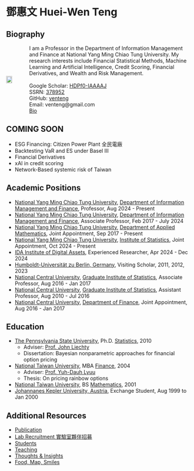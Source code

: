# 鄧惠文 Huei-Wen Teng 

## Biography  

<div style="display: flex; align-items: center;">
  <img src="https://i.imgur.com/K3qUn90.jpg" style="width: 38%; margin-right: 20px;"/>
  <div>
    I am a Professor in the Department of Information Management and Finance at National Yang Ming Chiao Tung University. My research interests include Financial Statistical Methods, Machine Learning and Artificial Intelligence, Credit Scoring, Financial Derivatives, and Wealth and Risk Management. <br><br> 
      Google Scholar: <a href="https://scholar.google.com/citations?user=HDPf0-IAAAAJ&hl=en">HDPf0-IAAAAJ</a><br>  
    SSRN: <a href="https://papers.ssrn.com/sol3/cf_dev/AbsByAuth.cfm?per_id=3789459">378952</a><br>  
    GitHub: <a href="https://github.com/venteng">venteng</a><br>  
    Email: venteng@gmail.com<br>  
    <a href="https://venteng.github.io/bio.html">Bio</a>
  </div>
</div>



## COMING SOON

- ESG Financing: Citizen Power Plant 全民電廠
- Backtesting VaR and ES under Basel III
- Financial Derivatives 
- xAI in credit scoring
- Network-Based systemic risk of Taiwan

## Academic Positions

- [National Yang Ming Chiao Tung University](https://www.nycu.edu.tw/), [Department of Information Management and Finance](https://imf.nctu.edu.tw/), Professor, Aug 2024 - Present
- [National Yang Ming Chiao Tung University](https://www.nycu.edu.tw/), [Department of Information Management and Finance](https://imf.nctu.edu.tw/), Associate Professor, Feb 2017 - July 2024
- [National Yang Ming Chiao Tung University](https://www.nycu.edu.tw/), [Department of Applied Mathematics](https://www.math.nycu.edu.tw/), Joint Appointment, Sep 2017 - Present
- [National Yang Ming Chiao Tung University](https://www.nycu.edu.tw/), [Institute of Statistics](https://stat.nycu.edu.tw/), Joint Appointment, Oct 2024 - Present
- [IDA Institute of Digital Assets](https://ida.ase.ro), Experienced Researcher, Apr 2024 - Dec 2024
- [Humboldt-Universität zu Berlin, Germany](https://www.hu-berlin.de/en), Visiting Scholar, 2011, 2012, 2023
-  [National Central University](https://www.ncu.edu.tw), [Graduate Institute of Statistics](http://www.stat.ncu.edu.tw/), Associate Professor, Aug 2016 - Jan 2017
-  [National Central University](https://www.ncu.edu.tw), [Graduate Institute of Statistics](http://www.stat.ncu.edu.tw/), Assistant Professor, Aug 2010 - Jul 2016
-  [National Central University](https://www.ncu.edu.tw), [Department of Finance](https://fm.mgt.ncu.edu.tw/zh-TW), Joint Appointment, Aug 2016 - Jan 2017

## Education

- [The Pennsylvania State University](https://www.psu.edu/), Ph.D. [Statistics](https://science.psu.edu/stat), 2010
  - Adviser: [Prof. John Liechty](http://www.personal.psu.edu/faculty/j/c/jcl12/)
  - Dissertation: Bayesian nonparametric approaches for financial option pricing
- [National Taiwan University](https://www.ntu.edu.tw/), MBA [Finance](https://management.ntu.edu.tw/Fin), 2004
  - Adviser: [Prof. Yuh-Dauh Lyuu](https://www.csie.ntu.edu.tw/~lyuu/)
  - Thesis: On pricing rainbow options
- [National Taiwan University](https://www.ntu.edu.tw/), BS [Mathematics](http://www.math.ntu.edu.tw/),  2001
- [Johannanes Kepler University, Austria](https://www.jku.at), Exchange Student, Aug 1999 to Jan 2000

<!---
## Education 

<div style="display: flex; justify-content: space-between; align-items: flex-start; flex-wrap: nowrap;">
  <div style="width: 62%;">
    <h3><a href="https://www.psu.edu/">The Pennsylvania State University</a></h3>    
      <h4><a href="https://science.psu.edu/stat">Statistics</a>, Ph.D. 2010</h4>
    <ul>
      <li>Adviser: <a href="http://www.personal.psu.edu/faculty/j/c/jcl12/">Prof. John Liechty</a></li>
      <li>Dissertation: Bayesian nonparametric approaches for financial option pricing</li>
    </ul>
  </div>  
  <div style="width: 38%; text-align: right;">
    <img src="https://github.com/user-attachments/assets/b8720259-643c-4662-836e-21cb1b220682" alt="PSU Logo" style="width: 100%; max-width: 150px;"/>
  </div>
</div>

<div style="display: flex; justify-content: space-between; align-items: flex-start; flex-wrap: nowrap;">
  <div style="width: 62%;">
    <h3><a href="https://www.ntu.edu.tw/">National Taiwan University</a></h3>    
    <h4><a href="https://management.ntu.edu.tw/Fin">Finance</a>, MBA 2004</h4>
    <ul>
      <li>Adviser: <a href="https://www.csie.ntu.edu.tw/~lyuu/">Prof. Yuh-Dauh Lyuu</a></li>
      <li>Thesis: On pricing rainbow options</li>
    </ul>    
    <h4><a href="http://www.math.ntu.edu.tw/">Mathematics</a>, BS 2001</h4>
  </div>  
  <div style="width: 38%; text-align: right;">
    <img src="https://github.com/user-attachments/assets/a2cdde62-09e2-485e-a64c-5f63b023994b" alt="NTU Logo" style="width: 100%; max-width: 150px;"/>
  </div>
</div>
--->

<!---
## Upcoming Events
- Dec 5-6, 2024 [The Fourth Yushan Conference 第四屆玉山會議 ](https://yushan-conference.notion.site/4th-Yushan-Conference-9e9d4beb98e64e5c928e5e0680c80d67)
- Dec 10, 2024 研究領域說明會 12:30 - 13:00 管理一館417教室 
--->


## Additional Resources
- [Publication](https://venteng.github.io/Publication.html)
- [Lab Recruitment 實驗室夥伴招募](https://venteng.github.io/LAB_Recruitment/README.html)
- [Students](https://venteng.github.io/LAB_Recruitment/Students.html)
- [Teaching](https://venteng.github.io/Teaching/README.html)
- [Thoughts & Insights](https://venteng.github.io/thoughts/README.html)
- [Food, Map, Smiles](https://venteng.github.io/FMS.html)


<!---

## Research Interests

- Financial Statistical Methods 財務統計方法
- Machine Learning and Artificial Intelligence 機器學習與人工智慧
- Credit Scoring 信用評分
-  衍生性金融商品
- 財富與風險管理

Prism Financial Analystics

## Teaching 
 [鄧惠文／Metaverse! 前進元宇宙](https://hackmd.io/RyNu7V3nToaT6Qb2WQujjw?both)-- Statistics
- Mathematical Statistics
- Machine Learning & FinTech

## 觀點分享 (Thoughts & Insights)

- [鄧惠文/台灣精算師職涯發展與前景 (Oct 19, 2024)](https://hackmd.io/@hwteng/BkDmb-xlkl)
- [鄧惠文/我怎麼轉換跑道，從數學系變成財金所的呢？](https://hackmd.io/7XkdaE4yRAKAs2FIiEG5Lw)
- [鄧惠文/資財系大一新鮮人可能會想知道的？](https://hackmd.io/7XkdaE4yRAKAs2FIiEG5Lw)
- [鄧惠文/碩士生可能會想知道的?](https://hackmd.io/7XA3UFoCRjqT1kW6E4HZbw)
- [鄧惠文/導生分享](https://hackmd.io/nf4uLb40TUW2axK_jCLQLA)

- [Network-Shared Job Offers](https://venteng.github.io/Opportunities.html)

-->

